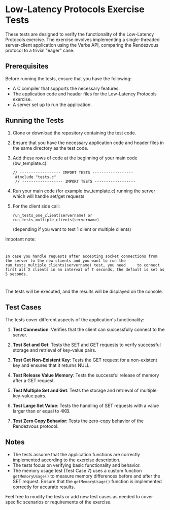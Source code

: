 # Low-Latency Protocols Exercise Tests

These tests are designed to verify the functionality of the Low-Latency Protocols exercise.
The exercise involves implementing a single-threaded server-client application using the Verbs API, comparing the Rendezvous protocol to a trivial "eager" case.

## Prerequisites

Before running the tests, ensure that you have the following:

- A C compiler that supports the necessary features.
- The application code and header files for the Low-Latency Protocols exercise.
- A server set up to run the application.

## Running the Tests

1. Clone or download the repository containing the test code.
2. Ensure that you have the necessary application code and header files in the same directory as the test code.
3. Add these rows of code at the beginning of your main code (bw_template.c):

   ```
   // ------------------ IMPORT TESTS ------------------
    #include "tests.c"
    // ------------------ IMPORT TESTS ------------------
   ```

4. Run your main code (for example bw_template.c) running the server which will handle set/get requests
5. For the client side call:
   ```
   run_tests_one_client(servername) or run_tests_multiple_clients(servername)
   ```
   (depending if you want to test 1 client or multiple clients)

Impotant note: 
#
    In case you handle requests after accepting socket connections from the server to the new clients and you want to run the run_tests_multiple_clients(servername) test, you need     to connect first all X clients in an interval of T seconds, the default is set as 5 seconds.
#
The tests will be executed, and the results will be displayed on the console.

## Test Cases

The tests cover different aspects of the application's functionality:

1. **Test Connection**: Verifies that the client can successfully connect to the server.

2. **Test Set and Get**: Tests the SET and GET requests to verify successful storage and retrieval of key-value pairs.

3. **Test Get Non-Existent Key**: Tests the GET request for a non-existent key and ensures that it returns NULL.

4. **Test Release Value Memory**: Tests the successful release of memory after a GET request.

5. **Test Multiple Set and Get**: Tests the storage and retrieval of multiple key-value pairs.

6. **Test Large Set Value**: Tests the handling of SET requests with a value larger than or equal to 4KB.

7. **Test Zero Copy Behavior**: Tests the zero-copy behavior of the Rendezvous protocol.

## Notes

- The tests assume that the application functions are correctly implemented according to the exercise description.
- The tests focus on verifying basic functionality and behavior.
- The memory usage test (Test Case 7) uses a custom function `getMemoryUsage()` to measure memory differences before and after the SET request. Ensure that the `getMemoryUsage()` function is implemented correctly for accurate results.

Feel free to modify the tests or add new test cases as needed to cover specific scenarios or requirements of the exercise.
